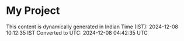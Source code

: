 # My Project

This content is dynamically generated in Indian Time (IST): 2024-12-08 10:12:35 IST
Converted to UTC: 2024-12-08 04:42:35 UTC
